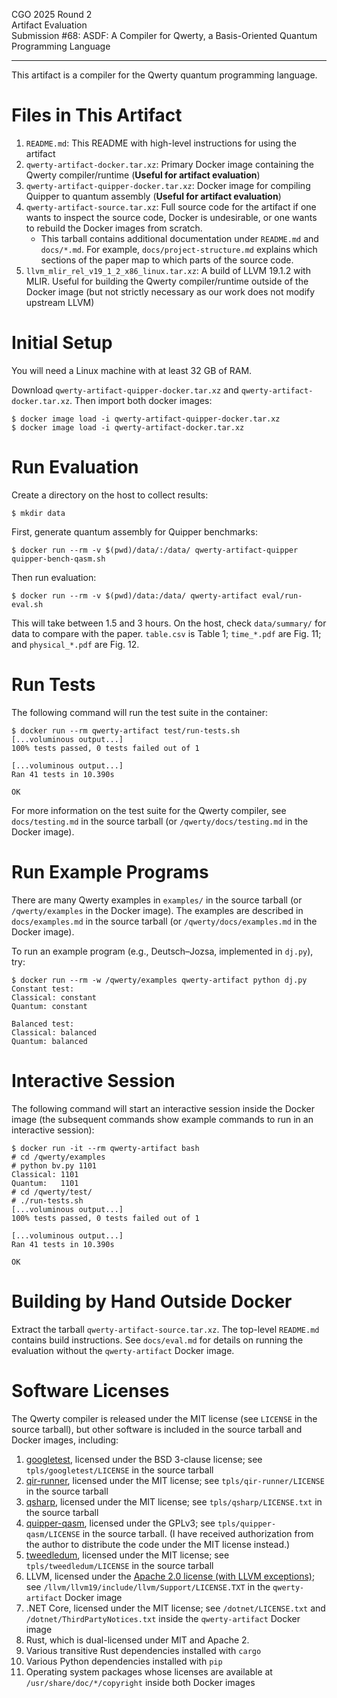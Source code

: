 CGO 2025 Round 2    
Artifact Evaluation    
Submission #68: ASDF: A Compiler for Qwerty, a Basis-Oriented Quantum Programming Language

------------------------------------------------------------------------------------------

This artifact is a compiler for the Qwerty quantum programming language.

Files in This Artifact
======================

1. `README.md`: This README with high-level instructions for using the artifact
2. `qwerty-artifact-docker.tar.xz`: Primary Docker image containing the Qwerty
   compiler/runtime (**Useful for artifact evaluation**)
3. `qwerty-artifact-quipper-docker.tar.xz`: Docker image for compiling Quipper
   to quantum assembly (**Useful for artifact evaluation**)
4. `qwerty-artifact-source.tar.xz`: Full source code for the artifact if one
   wants to inspect the source code, Docker is undesirable, or one wants to
   rebuild the Docker images from scratch.
   * This tarball contains additional documentation under `README.md` and
     `docs/*.md`. For example, `docs/project-structure.md` explains which
     sections of the paper map to which parts of the source code.
5. `llvm_mlir_rel_v19_1_2_x86_linux.tar.xz`: A build of LLVM 19.1.2 with MLIR.
   Useful for building the Qwerty compiler/runtime outside of the Docker image
   (but not strictly necessary as our work does not modify upstream LLVM)

Initial Setup
=============

You will need a Linux machine with at least 32 GB of RAM.

Download `qwerty-artifact-quipper-docker.tar.xz` and
`qwerty-artifact-docker.tar.xz`. Then import both docker images:

    $ docker image load -i qwerty-artifact-quipper-docker.tar.xz
    $ docker image load -i qwerty-artifact-docker.tar.xz

Run Evaluation
==============

Create a directory on the host to collect results:

    $ mkdir data

First, generate quantum assembly for Quipper benchmarks:

    $ docker run --rm -v $(pwd)/data/:/data/ qwerty-artifact-quipper quipper-bench-qasm.sh

Then run evaluation:

    $ docker run --rm -v $(pwd)/data:/data/ qwerty-artifact eval/run-eval.sh

This will take between 1.5 and 3 hours. On the host, check `data/summary/` for data
to compare with the paper. `table.csv` is Table 1; `time_*.pdf` are Fig. 11;
and `physical_*.pdf` are Fig. 12.

Run Tests
=========

The following command will run the test suite in the container:

    $ docker run --rm qwerty-artifact test/run-tests.sh
    [...voluminous output...]
    100% tests passed, 0 tests failed out of 1

    [...voluminous output...]
    Ran 41 tests in 10.390s

    OK

For more information on the test suite for the Qwerty compiler, see
`docs/testing.md` in the source tarball (or `/qwerty/docs/testing.md` in the
Docker image).

Run Example Programs
====================

There are many Qwerty examples in `examples/` in the source tarball (or
`/qwerty/examples` in the Docker image). The examples are described in
`docs/examples.md` in the source tarball (or `/qwerty/docs/examples.md` in the
Docker image).

To run an example program (e.g., Deutsch–Jozsa, implemented in `dj.py`), try:

    $ docker run --rm -w /qwerty/examples qwerty-artifact python dj.py
    Constant test:
    Classical: constant
    Quantum: constant

    Balanced test:
    Classical: balanced
    Quantum: balanced

Interactive Session
===================

The following command will start an interactive session inside the Docker image
(the subsequent commands show example commands to run in an interactive
session):

    $ docker run -it --rm qwerty-artifact bash
    # cd /qwerty/examples
    # python bv.py 1101
    Classical: 1101
    Quantum:   1101
    # cd /qwerty/test/
    # ./run-tests.sh
    [...voluminous output...]
    100% tests passed, 0 tests failed out of 1

    [...voluminous output...]
    Ran 41 tests in 10.390s

    OK

Building by Hand Outside Docker
===============================

Extract the tarball `qwerty-artifact-source.tar.xz`. The top-level `README.md`
contains build instructions. See `docs/eval.md` for details on running the
evaluation without the `qwerty-artifact` Docker image.

Software Licenses
=================

The Qwerty compiler is released under the MIT license (see `LICENSE` in the
source tarball), but other software is included in the source tarball and
Docker images, including:

1. [googletest][1], licensed under the BSD 3-clause license; see
   `tpls/googletest/LICENSE` in the source tarball
2. [qir-runner][2], licensed under the MIT license; see
   `tpls/qir-runner/LICENSE` in the source tarball
3. [qsharp][3], licensed under the MIT license; see
   `tpls/qsharp/LICENSE.txt` in the source tarball
4. [quipper-qasm][4], licensed under the GPLv3; see `tpls/quipper-qasm/LICENSE`
   in the source tarball. (I have received authorization from the author to
   distribute the code under the MIT license instead.)
5. [tweedledum][5], licensed under the MIT license; see `tpls/tweedledum/LICENSE`
   in the source tarball
6. LLVM, licensed under the [Apache 2.0 license (with LLVM exceptions)][6];
   see `/llvm/llvm19/include/llvm/Support/LICENSE.TXT` in the `qwerty-artifact`
   Docker image
7. .NET Core, licensed under the MIT license; see `/dotnet/LICENSE.txt` and
   `/dotnet/ThirdPartyNotices.txt` inside the `qwerty-artifact` Docker image
8. Rust, which is dual-licensed under MIT and Apache 2.
9. Various transitive Rust dependencies installed with `cargo`
10. Various Python dependencies installed with `pip`
11. Operating system packages whose licenses are available at
    `/usr/share/doc/*/copyright` inside both Docker images

[1]: https://github.com/google/googletest
[2]: https://github.com/qir-alliance/qir-runner/
[3]: https://github.com/microsoft/qsharp
[4]: https://github.com/ausbin/quipper-qasm/
[5]: https://github.com/boschmitt/tweedledum
[6]: https://llvm.org/LICENSE.txt
